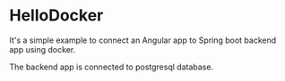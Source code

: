 # HelloDocker

It's a simple example to connect an Angular app to Spring boot backend app using docker.

The backend app is connected to postgresql database.
